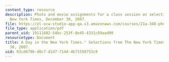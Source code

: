 ```yaml
---
content_type: resource
description: Photo and movie assignments for a class session on selections from The
  New York Times, December 30, 2007.
file: https://ol-ocw-studio-app-qa.s3.amazonaws.com/courses/21a-348-photography-and-truth-spring-2008/03cd679bd0c7d1d7714d4b71550753c9_MIT21A_348S08_nyt.pdf
file_type: application/pdf
parent_uid: 19111682-54bc-253f-8e45-4331c89aad90
resourcetype: Document
title: A Day in the New York Times." Selections from The New York Times, December
  30, 2007.
uid: 03cd679b-d0c7-d1d7-714d-4b71550753c9
---
```

